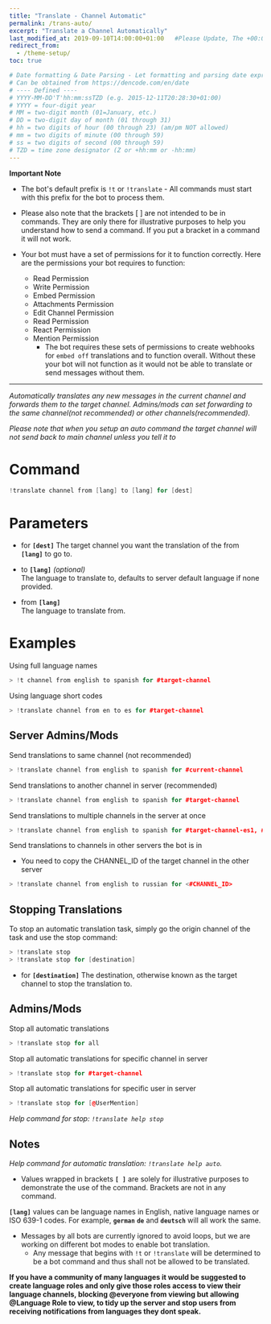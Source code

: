 ```yaml
---
title: "Translate - Channel Automatic"
permalink: /trans-auto/
excerpt: "Translate a Channel Automatically"
last_modified_at: 2019-09-10T14:00:00+01:00   #Please Update, The +00:00 is the Time Zone difference
redirect_from:
  - /theme-setup/
toc: true

# Date formatting & Date Parsing - Let formatting and parsing date expressed in ISO8601 format.
# Can be obtained from https://dencode.com/en/date
# ---- Defined ----
# YYYY-MM-DD'T'hh:mm:ssTZD (e.g. 2015-12-11T20:28:30+01:00)
# YYYY = four-digit year
# MM = two-digit month (01=January, etc.)
# DD = two-digit day of month (01 through 31)
# hh = two digits of hour (00 through 23) (am/pm NOT allowed)
# mm = two digits of minute (00 through 59)
# ss = two digits of second (00 through 59)
# TZD = time zone designator (Z or +hh:mm or -hh:mm)
---
```


**Important Note**

* The bot's default prefix is `!t` or `!translate` - All commands must start with this prefix for the bot to process them.

* Please also note that the brackets \[ ] are not intended to be in commands. They are only there for illustrative purposes to help you understand how to send a command. If you put a bracket in a command it will not work.

* Your bot must have a set of permissions for it to function correctly. Here are the permissions your bot requires to function:
  * Read Permission
  * Write Permission
  * Embed Permission
  * Attachments Permission
  * Edit Channel Permission
  * Read Permission
  * React Permission
  * Mention Permission
    * The bot requires these sets of permissions to create webhooks for `embed off` translations and to function overall. Without these your bot will not function as it would not be able to translate or send messages without them.



----

*Automatically translates any new messages in the current channel and forwards them to the target channel. Admins/mods can set forwarding to the same channel(not recommended) or other channels(recommended).*

  *Please note that when you setup an auto command the target channel will not send back to main channel unless you tell it to*

# Command
```c++
!translate channel from [lang] to [lang] for [dest]
```

# Parameters
* for **`[dest]`**
The target channel you want the translation of the from **`[lang]`** to go to.  

* to **`[lang]`** _(optional)_  
The language to translate to, defaults to server default language if none provided.

* from **`[lang]`**  
The language to translate from.

# Examples  
Using full language names
```c++
> !t channel from english to spanish for #target-channel
```

Using language short codes
```c++
> !translate channel from en to es for #target-channel
```


## Server Admins/Mods
Send translations to same channel (not recommended)
```c++
> !translate channel from english to spanish for #current-channel
```

Send translations to another channel in server (recommended)
```c++
> !translate channel from english to spanish for #target-channel
```

Send translations to multiple channels in the server at once
```c++
> !translate channel from english to spanish for #target-channel-es1, #target-channel-es2, #target-channel-es3, #target-channel-es2
```

Send translations to channels in other servers the bot is in

 * You need to copy the CHANNEL_ID of the target channel in the other server 
```c++
> !translate channel from english to russian for <#CHANNEL_ID>
```

## Stopping Translations
To stop an automatic translation task, simply go the origin channel of the task and use the stop command:
```c++
> !translate stop  
> !translate stop for [destination]
```

* for **`[destination]`** 
The destination, otherwise known as the target channel to stop the translation to.

## Admins/Mods
Stop all automatic translations
```c++
> !translate stop for all
```

Stop all automatic translations for specific channel in server
```c++
> !translate stop for #target-channel
```

Stop all automatic translations for specific user in server
```c++
> !translate stop for [@UserMention]
```

*Help command for stop: `!translate help stop`*

## Notes
*Help command for automatic translation: `!translate help auto`.*

* Values wrapped in brackets **`[ ]`** are solely for illustrative purposes to demonstrate the use of the command. Brackets are not in any command.

**`[lang]`** values can be language names in English, native language names or ISO 639-1 codes. For example, **`german`** **`de`** and **`deutsch`** will all work the same.

* Messages by all bots are currently ignored to avoid loops, but we are working on different bot modes to enable bot translation.
    * Any message that begins with `!t` or `!translate` will be determined to be a bot command and thus shall not be allowed to be translated.  

**If you have a community of many languages it would be suggested to create language roles and only give those roles access to view their language channels, blocking @everyone from viewing but allowing @Language Role to view, to tidy up the server and stop users from receiving notifications from languages they dont speak.**
